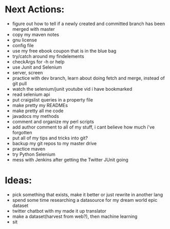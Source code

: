 Next Actions:
=============

- figure out how to tell if a newly created and committed branch has been merged with master
- copy my maven notes
- gnu license
- config file
- use my free ebook coupon that is in the blue bag
- try/catch around my findelements
- checkArgs for -h or help
- use Junit and Selenium
- server, screen
- practice with dev branch, learn about doing fetch and merge, instead of git pull
- watch the selenium/junit youtube vid i have bookmarked
- read selenium api
- put craigslist queries in a property file
- make pretty my READMEs
- make pretty all me code
- javadocs my methods
- comment and organize my perl scripts
- add author comment to all of my stuff, i cant believe how much i've forgotten
- put all of my tips and tricks into git?
- backup my git repos to my master drive
- practice maven
- try Python Selenium
- mess with Jenkins after getting the Twitter JUnit going



Ideas:
======
- pick something that exists, make it better or just rewrite in another lang
- spend some time researching a datasource for my dream world epic dataset
- twitter chatbot with my made it up translator
- make a dataset(harvest from web?), then machine learning
- sit
